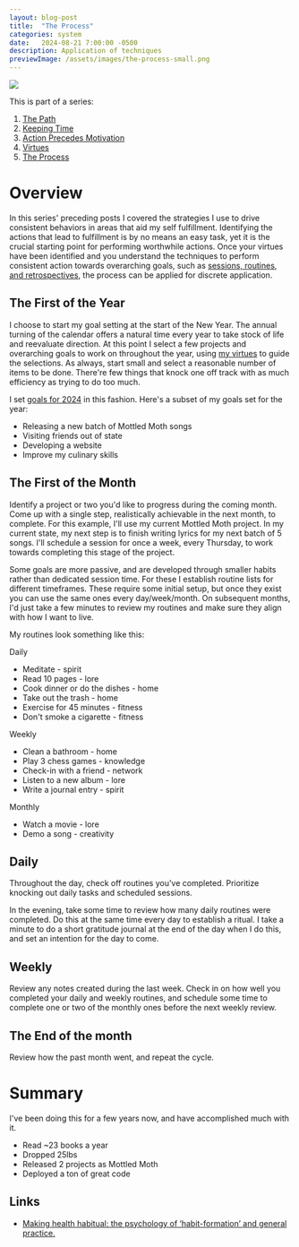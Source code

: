 ```yaml
---
layout: blog-post
title:  "The Process"
categories: system
date:   2024-08-21 7:00:00 -0500
description: Application of techniques
previewImage: /assets/images/the-process-small.png
---
```


<div class="album-art">
    <img src="/assets/images/the-process.png" />
</div>

This is part of a series:
1. [The Path](/system/2024/02/02/the-path.html)
2. [Keeping Time](/system/2024/03/27/keeping-time.html)
3. [Action Precedes Motivation](/system/2024/05/29/action-precedes-motivation.html)
4. [Virtues](/system/2024/08/14/virtues.html)
4. [The Process](./)

# Overview

In this series' preceding posts I covered the strategies I use to drive consistent behaviors in areas that aid my self fulfillment. Identifying the actions that lead to fulfillment is by no means an easy task, yet it is the crucial starting point for performing worthwhile actions. Once your virtues have been identified and you understand the techniques to perform consistent action towards overarching goals, such as [sessions, routines, and retrospectives](/system/2024/03/27/keeping-time.html), the process can be applied for discrete application.

## The First of the Year

I choose to start my goal setting at the start of the New Year. The annual turning of the calendar offers a natural time every year to take stock of life and reevaluate direction. At this point I select a few projects and overarching goals to work on throughout the year, using [my virtues](/system/2024/08/14/virtues.html) to guide the selections. As always, start small and select a reasonable number of items to be done. There're few things that knock one off track with as much efficiency as trying to do too much.

I set [goals for 2024](/annual/2024/01/24/annual-goals.html) in this fashion. Here's a subset of my goals set for the year:
* Releasing a new batch of Mottled Moth songs
* Visiting friends out of state
* Developing a website
* Improve my culinary skills

## The First of the Month

Identify a project or two you'd like to progress during the coming month. Come up with a single step, realistically achievable in the next month, to complete. For this example, I'll use my current Mottled Moth project. In my current state, my next step is to finish writing lyrics for my next batch of 5 songs. I'll schedule a session for once a week, every Thursday, to work towards completing this stage of the project.

Some goals are more passive, and are developed through smaller habits rather than dedicated session time. For these I establish routine lists for different timeframes. These require some initial setup, but once they exist you can use the same ones every day/week/month. On subsequent months, I'd just take a few minutes to review my routines and make sure they align with how I want to live.

My routines look something like this:

Daily
* Meditate - spirit
* Read 10 pages - lore
* Cook dinner or do the dishes - home
* Take out the trash - home
* Exercise for 45 minutes - fitness
* Don't smoke a cigarette - fitness

Weekly
* Clean a bathroom - home
* Play 3 chess games - knowledge
* Check-in with a friend - network
* Listen to a new album - lore
* Write a journal entry - spirit

Monthly
* Watch a movie - lore
* Demo a song - creativity

## Daily

Throughout the day, check off routines you've completed. Prioritize knocking out daily tasks and scheduled sessions. 

In the evening, take some time to review how many daily routines were completed. Do this at the same time every day to establish a ritual. I take a minute to do a short gratitude journal at the end of the day when I do this, and set an intention for the day to come.

## Weekly

Review any notes created during the last week. Check in on how well you completed your daily and weekly routines, and schedule some time to complete one or two of the monthly ones before the next weekly review.

## The End of the month

Review how the past month went, and repeat the cycle.

# Summary

I've been doing this for a few years now, and have accomplished much with it. 

* Read ~23 books a year
* Dropped 25lbs
* Released 2 projects as Mottled Moth
* Deployed a ton of great code

## Links

* [Making health habitual: the psychology of ‘habit-formation’ and general practice.](https://www.ncbi.nlm.nih.gov/pmc/articles/PMC3505409/)